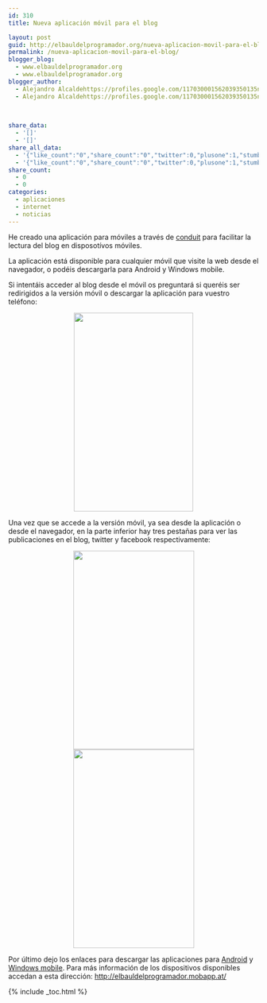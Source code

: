 ```yaml
---
id: 310
title: Nueva aplicación móvil para el blog

layout: post
guid: http://elbauldelprogramador.org/nueva-aplicacion-movil-para-el-blog/
permalink: /nueva-aplicacion-movil-para-el-blog/
blogger_blog:
  - www.elbauldelprogramador.org
  - www.elbauldelprogramador.org
blogger_author:
  - Alejandro Alcaldehttps://profiles.google.com/117030001562039350135noreply@blogger.com
  - Alejandro Alcaldehttps://profiles.google.com/117030001562039350135noreply@blogger.com

  
  
share_data:
  - '[]'
  - '[]'
share_all_data:
  - '{"like_count":"0","share_count":"0","twitter":0,"plusone":1,"stumble":0,"pinit":0,"count":1,"time":1333551766}'
  - '{"like_count":"0","share_count":"0","twitter":0,"plusone":1,"stumble":0,"pinit":0,"count":1,"time":1333551766}'
share_count:
  - 0
  - 0
categories:
  - aplicaciones
  - internet
  - noticias
---
```

He creado una aplicación para móviles a través de <a target="_blank" href="http://mobile.conduit.com/">conduit</a> para facilitar la lectura del blog en disposotívos móviles.

La aplicación está disponible para cualquier móvil que visite la web desde el navegador, o podéis descargarla para Android y Windows mobile.

Si intentáis acceder al blog desde el móvil os preguntará si queréis ser redirigidos a la versión móvil o descargar la aplicación para vuestro teléfono:

<div class="separator" style="clear: both; text-align: center;">
  <a href="https://4.bp.blogspot.com/--YrtXhBWyyY/TuXSGW1jsVI/AAAAAAAAB6Q/qLpuyYADcxo/s1600/SC20111212-110634.png" imageanchor="1" style="margin-left:1em; margin-right:1em"><img border="0" height="400" width="240" src="https://4.bp.blogspot.com/--YrtXhBWyyY/TuXSGW1jsVI/AAAAAAAAB6Q/qLpuyYADcxo/s400/SC20111212-110634.png" /></a>
</div>

  
<!--ad-->

Una vez que se accede a la versión móvil, ya sea desde la aplicación o desde el navegador, en la parte inferior hay tres pestañas para ver las publicaciones en el blog, twitter y facebook respectivamente:

<div class="separator" style="clear: both; text-align: center;">
  <a href="https://4.bp.blogspot.com/-lkSIX9lkmTI/TuXSa0Z5VDI/AAAAAAAAB6c/ZH7moqzcr3U/s1600/Screenshot-2.2.png" imageanchor="1" style="margin-left:1em; margin-right:1em"><img border="0" height="400" width="243" src="https://4.bp.blogspot.com/-lkSIX9lkmTI/TuXSa0Z5VDI/AAAAAAAAB6c/ZH7moqzcr3U/s400/Screenshot-2.2.png" /></a>
</div>

<div class="separator" style="clear: both; text-align: center;">
  <a href="https://2.bp.blogspot.com/-qrBmtP9dInw/TuXSbDi-nAI/AAAAAAAAB6s/qGVL5LiUrAA/s1600/Screenshot-3.2.png" imageanchor="1" style="margin-left:1em; margin-right:1em"><img border="0" height="400" width="243" src="https://2.bp.blogspot.com/-qrBmtP9dInw/TuXSbDi-nAI/AAAAAAAAB6s/qGVL5LiUrAA/s400/Screenshot-3.2.png" /></a>
</div>

Por último dejo los enlaces para descargar las aplicaciones para <a target="_blank" href="http://www.megaupload.com/?d=X79OS2UW">Android</a> y <a target="_blank" href="http://www.megaupload.com/?d=3KQSICFF">Windows mobile</a>. Para más información de los dispositivos disponibles accedan a esta dirección: <http://elbauldelprogramador.mobapp.at/>



{% include _toc.html %}

